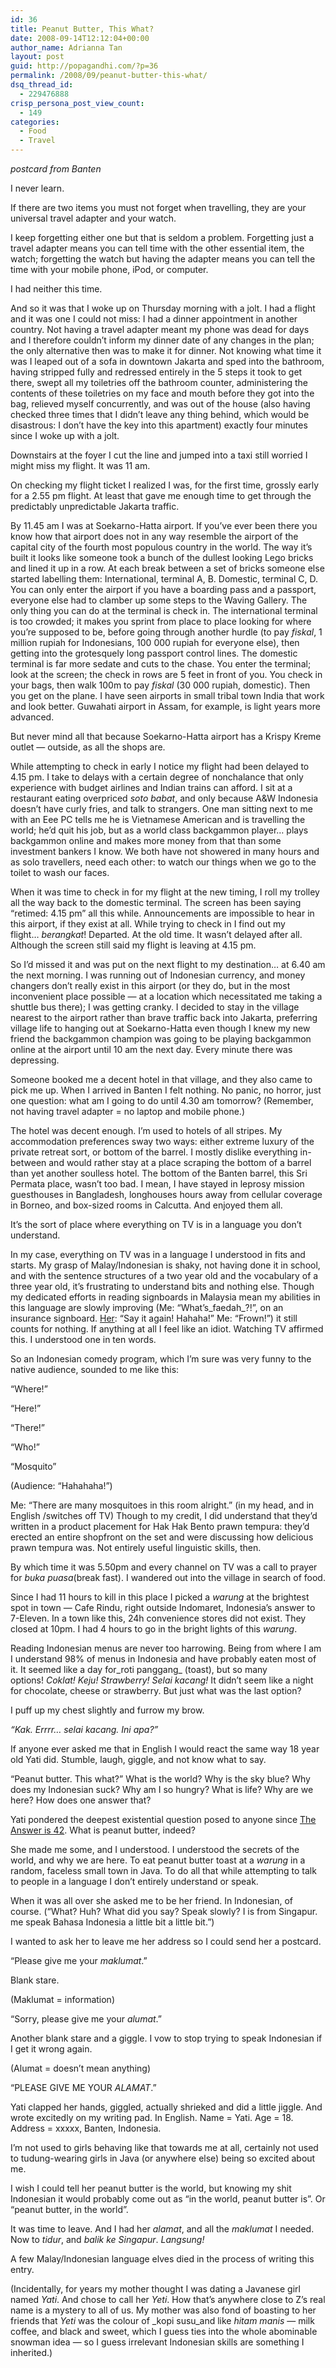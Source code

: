 ```yaml
---
id: 36
title: Peanut Butter, This What?
date: 2008-09-14T12:12:04+00:00
author_name: Adrianna Tan
layout: post
guid: http://popagandhi.com/?p=36
permalink: /2008/09/peanut-butter-this-what/
dsq_thread_id:
  - 229476888
crisp_persona_post_view_count:
  - 149
categories:
  - Food
  - Travel
---
```

_postcard from Banten_

I never learn.

If there are two items you must not forget when travelling, they are your universal travel adapter and your watch.

I keep forgetting either one but that is seldom a problem. Forgetting just a travel adapter means you can tell time with the other essential item, the watch; forgetting the watch but having the adapter means you can tell the time with your mobile phone, iPod, or computer.

I had neither this time.

And so it was that I woke up on Thursday morning with a jolt. I had a flight and it was one I could not miss: I had a dinner appointment in another country. Not having a travel adapter meant my phone was dead for days and I therefore couldn’t inform my dinner date of any changes in the plan; the only alternative then was to make it for dinner. Not knowing what time it was I leaped out of a sofa in downtown Jakarta and sped into the bathroom, having stripped fully and redressed entirely in the 5 steps it took to get there, swept all my toiletries off the bathroom counter, administering the contents of these toiletries on my face and mouth before they got into the bag, relieved myself concurrently, and was out of the house (also having checked three times that I didn’t leave any thing behind, which would be disastrous: I don’t have the key into this apartment) exactly four minutes since I woke up with a jolt.

Downstairs at the foyer I cut the line and jumped into a taxi still worried I might miss my flight. It was 11 am.

On checking my flight ticket I realized I was, for the first time, grossly early for a 2.55 pm flight. At least that gave me enough time to get through the predictably unpredictable Jakarta traffic.

By 11.45 am I was at Soekarno-Hatta airport. If you’ve ever been there you know how that airport does not in any way resemble the airport of the capital city of the fourth most populous country in the world. The way it’s built it looks like someone took a bunch of the dullest looking Lego bricks and lined it up in a row. At each break between a set of bricks someone else started labelling them: International, terminal A, B. Domestic, terminal C, D. You can only enter the airport if you have a boarding pass and a passport, everyone else had to clamber up some steps to the Waving Gallery. The only thing you can do at the terminal is check in. The international terminal is too crowded; it makes you sprint from place to place looking for where you’re supposed to be, before going through another hurdle (to pay _fiskal_, 1 million rupiah for Indonesians, 100 000 rupiah for everyone else), then getting into the grotesquely long passport control lines. The domestic terminal is far more sedate and cuts to the chase. You enter the terminal; look at the screen; the check in rows are 5 feet in front of you. You check in your bags, then walk 100m to pay _fiskal_ (30 000 rupiah, domestic). Then you get on the plane. I have seen airports in small tribal town India that work and look better. Guwahati airport in Assam, for example, is light years more advanced.

But never mind all that because Soekarno-Hatta airport has a Krispy Kreme outlet — outside, as all the shops are.

While attempting to check in early I notice my flight had been delayed to 4.15 pm. I take to delays with a certain degree of nonchalance that only experience with budget airlines and Indian trains can afford. I sit at a restaurant eating overpriced _soto babat_, and only because A&W Indonesia doesn’t have curly fries, and talk to strangers. One man sitting next to me with an Eee PC tells me he is Vietnamese American and is travelling the world; he’d quit his job, but as a world class backgammon player… plays backgammon online and makes more money from that than some investment bankers I know. We both have not showered in many hours and as solo travellers, need each other: to watch our things when we go to the toilet to wash our faces.

When it was time to check in for my flight at the new timing, I roll my trolley all the way back to the domestic terminal. The screen has been saying “retimed: 4.15 pm” all this while. Announcements are impossible to hear in this airport, if they exist at all. While trying to check in I find out my flight… _berangkat_! Departed. At the old time. It wasn’t delayed after all. Although the screen still said my flight is leaving at 4.15 pm.

So I’d missed it and was put on the next flight to my destination… at 6.40 am the next morning. I was running out of Indonesian currency, and money changers don’t really exist in this airport (or they do, but in the most inconvenient place possible — at a location which necessitated me taking a shuttle bus there); I was getting cranky. I decided to stay in the village nearest to the airport rather than brave traffic back into Jakarta, preferring village life to hanging out at Soekarno-Hatta even though I knew my new friend the backgammon champion was going to be playing backgammon online at the airport until 10 am the next day. Every minute there was depressing.

Someone booked me a decent hotel in that village, and they also came to pick me up. When I arrived in Banten I felt nothing. No panic, no horror, just one question: what am I going to do until 4.30 am tomorrow? (Remember, not having travel adapter = no laptop and mobile phone.)

The hotel was decent enough. I’m used to hotels of all stripes. My accommodation preferences sway two ways: either extreme luxury of the private retreat sort, or bottom of the barrel. I mostly dislike everything in-between and would rather stay at a place scraping the bottom of a barrel than yet another soulless hotel. The bottom of the Banten barrel, this Sri Permata place, wasn’t too bad. I mean, I have stayed in leprosy mission guesthouses in Bangladesh, longhouses hours away from cellular coverage in Borneo, and box-sized rooms in Calcutta. And enjoyed them all.

It’s the sort of place where everything on TV is in a language you don’t understand.

In my case, everything on TV was in a language I understood in fits and starts. My grasp of Malay/Indonesian is shaky, not having done it in school, and with the sentence structures of a two year old and the vocabulary of a three year old, it’s frustrating to understand bits and nothing else. Though my dedicated efforts in reading signboards in Malaysia mean my abilities in this language are slowly improving (Me: “What’s_faedah_?!”, on an insurance signboard. [Her](http://lazylola.wordpress.com/): “Say it again! Hahaha!” Me: “Frown!”) it still counts for nothing. If anything at all I feel like an idiot. Watching TV affirmed this. I understood one in ten words.

So an Indonesian comedy program, which I’m sure was very funny to the native audience, sounded to me like this:

“Where!”

“Here!”

“There!”

“Who!”

“Mosquito”

(Audience: “Hahahaha!”)

Me: “There are many mosquitoes in this room alright.” (in my head, and in English /switches off TV) Though to my credit, I did understand that they’d written in a product placement for Hak Hak Bento prawn tempura: they’d erected an entire shopfront on the set and were discussing how delicious prawn tempura was. Not entirely useful linguistic skills, then.

By which time it was 5.50pm and every channel on TV was a call to prayer for _buka puasa_(break fast). I wandered out into the village in search of food.

Since I had 11 hours to kill in this place I picked a _warung_ at the brightest spot in town — Cafe Rindu, right outside Indomaret, Indonesia’s answer to 7-Eleven. In a town like this, 24h convenience stores did not exist. They closed at 10pm. I had 4 hours to go in the bright lights of this _warung_.

Reading Indonesian menus are never too harrowing. Being from where I am I understand 98% of menus in Indonesia and have probably eaten most of it. It seemed like a day for_roti panggang_ (toast), but so many options! _Coklat! Keju! Strawberry! Selai kacang!_ It didn’t seem like a night for chocolate, cheese or strawberry. But just what was the last option?

I puff up my chest slightly and furrow my brow.

_“Kak. Errrr… selai kacang. Ini apa?”_

If anyone ever asked me that in English I would react the same way 18 year old Yati did. Stumble, laugh, giggle, and not know what to say.

“Peanut butter. This what?” What is the world? Why is the sky blue? Why does my Indonesian suck? Why am I so hungry? What is life? Why are we here? How does one answer that?

Yati pondered the deepest existential question posed to anyone since [The Answer is 42](http://en.wikipedia.org/wiki/Answer_to_Life,_the_Universe,_and_Everything). What is peanut butter, indeed?

She made me some, and I understood. I understood the secrets of the world, and why we are here. To eat peanut butter toast at a _warung_ in a random, faceless small town in Java. To do all that while attempting to talk to people in a language I don’t entirely understand or speak.

When it was all over she asked me to be her friend. In Indonesian, of course. (“What? Huh? What did you say? Speak slowly? I is from Singapur. me speak Bahasa Indonesia a little bit a little bit.”)

I wanted to ask her to leave me her address so I could send her a postcard.

“Please give me your _maklumat_.”

Blank stare.

(Maklumat = information)

“Sorry, please give me your _alumat_.”

Another blank stare and a giggle. I vow to stop trying to speak Indonesian if I get it wrong again.

(Alumat = doesn’t mean anything)

“PLEASE GIVE ME YOUR _ALAMAT_.”

Yati clapped her hands, giggled, actually shrieked and did a little jiggle. And wrote excitedly on my writing pad. In English. Name = Yati. Age = 18. Address = xxxxx, Banten, Indonesia.

I’m not used to girls behaving like that towards me at all, certainly not used to tudung-wearing girls in Java (or anywhere else) being so excited about me.

I wish I could tell her peanut butter is the world, but knowing my shit Indonesian it would probably come out as “in the world, peanut butter is”. Or “peanut butter, in the world”.

It was time to leave. And I had her _alamat_, and all the _maklumat_ I needed. Now to _tidur_, and _balik ke Singapur_. _Langsung!_

A few Malay/Indonesian language elves died in the process of writing this entry.

(Incidentally, for years my mother thought I was dating a Javanese girl named _Yati_. And chose to call her _Yeti_. How that’s anywhere close to Z’s real name is a mystery to all of us. My mother was also fond of boasting to her friends that _Yeti_ was the colour of _kopi susu_and like _hitam manis_ — milk coffee, and black and sweet, which I guess ties into the whole abominable snowman idea — so I guess irrelevant Indonesian skills are something I inherited.)
